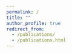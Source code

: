 ```yaml
---
permalink: /
title: ""
author_profile: true
redirect_from: 
  - /publications/
  - /publications.html
---
```

